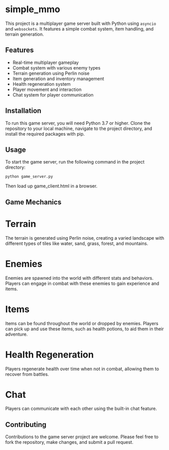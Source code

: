 # simple_mmo
This project is a multiplayer game server built with Python using `asyncio` and `websockets`. It features a simple combat system, item handling, and terrain generation.

## Features
- Real-time multiplayer gameplay
- Combat system with various enemy types
- Terrain generation using Perlin noise
- Item generation and inventory management
- Health regeneration system
- Player movement and interaction
- Chat system for player communication

## Installation
To run this game server, you will need Python 3.7 or higher. Clone the repository to your local machine, navigate to the project directory, and install the required packages with pip.

## Usage
To start the game server, run the following command in the project directory:

`python game_server.py`

Then load up game_client.html in a browser.

## Game Mechanics
# Terrain
The terrain is generated using Perlin noise, creating a varied landscape with different types of tiles like water, sand, grass, forest, and mountains.

# Enemies
Enemies are spawned into the world with different stats and behaviors. Players can engage in combat with these enemies to gain experience and items.

# Items
Items can be found throughout the world or dropped by enemies. Players can pick up and use these items, such as health potions, to aid them in their adventure.

# Health Regeneration
Players regenerate health over time when not in combat, allowing them to recover from battles.

# Chat
Players can communicate with each other using the built-in chat feature.

## Contributing
Contributions to the game server project are welcome. Please feel free to fork the repository, make changes, and submit a pull request.
